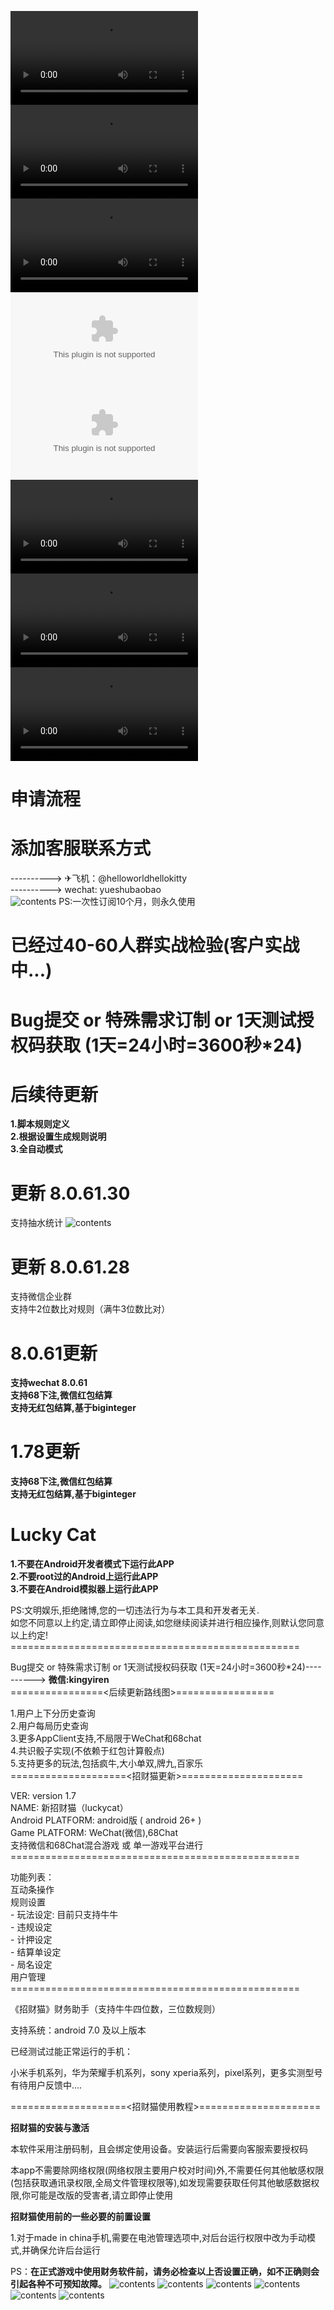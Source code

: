 ![8.0.61.28安装说明.mp4](./安装说明.mp4)
  <br>
  ![8.0.61.28用户设置说明.mp4](./用户设置说明.mp4)
  <br>
  ![8.0.61.28游戏操作说明.mp4](./游戏操作说明.mp4)
  <br>
 ![下载招财猫8.0.61.30,支持wechat 8.0.61+](./8.0.61.30.apk)
 <br>
 ![下载招财猫1.78,支持wechat 8.0.52前版本](./1.78.apk)
 <br>
 ![下载招财猫1.78演示视频webm](./luckycat2.webm)
 <br>
 ![下载招财猫1.78演示视频mp4](./luckycat.mp4)
  <br>
 ![下载招财猫1.78演示视频,无红包结算mp4](./nohongbao-luckycat.mp4)

# 申请流程
# 添加客服联系方式
----------> ✈飞机：@helloworldhellokitty<br>
----------> wechat: yueshubaobao<br>
![contents](./readme.png#h20)
PS:一次性订阅10个月，则永久使用<br>
 
# 已经过40-60人群实战检验(客户实战中...)
# Bug提交 or 特殊需求订制 or 1天测试授权码获取 (1天=24小时=3600秒*24)

# 后续待更新
<b>1.脚本规则定义</b><br>
<b>2.根据设置生成规则说明</b><br>
<b>3.全自动模式</b>

# 更新 8.0.61.30
支持抽水统计
![contents](./screenshots/s.jpg#h20)
# 更新 8.0.61.28
支持微信企业群<br>
支持牛2位数比对规则（满牛3位数比对）<br>
# 8.0.61更新
<b>支持wechat 8.0.61</b><br>
<b>支持68下注,微信红包结算</b><br>
<b>支持无红包结算,基于biginteger</b>

# 1.78更新
<b>支持68下注,微信红包结算</b><br>
<b>支持无红包结算,基于biginteger</b>

# Lucky Cat
<b>1.不要在Android开发者模式下运行此APP</b><br>
<b>2.不要root过的Android上运行此APP</b><br>
<b>3.不要在Android模拟器上运行此APP</b><br>
<p></p>
PS:文明娱乐,拒绝赌博,您的一切违法行为与本工具和开发者无关.<br>
如您不同意以上约定,请立即停止阅读,如您继续阅读并进行相应操作,则默认您同意以上约定!<br>
==================================================<br>
<p></p>
Bug提交 or 特殊需求订制 or 1天测试授权码获取 (1天=24小时=3600秒*24)----------> <b>微信:kingyiren<br></b>
================<后续更新路线图>=================<br>
<p></p>
1.用户上下分历史查询<br>
2.用户每局历史查询<br>
3.更多AppClient支持,不局限于WeChat和68chat<br>
4.共识骰子实现(不依赖于红包计算骰点)<br>
5.支持更多的玩法,包括疯牛,大小单双,牌九,百家乐<br>
====================<招财猫更新>=====================
<p></p>
VER: version 1.7<br>
NAME: 新招财猫（luckycat）<br>
Android PLATFORM: android版 ( android 26+ )<br>
Game PLATFORM: WeChat(微信),68Chat<br>
支持微信和68Chat混合游戏 或 单一游戏平台进行
<br>
==================================================
<br><p></p>
功能列表：<br>
互动条操作<br>
规则设置<br>
- 玩法设定: 目前只支持牛牛<br>
- 违规设定<br>
- 计押设定<br>
- 结算单设定<br>
- 局名设定<br>
用户管理<br>
==================================================
<p></p>
《招财猫》财务助手（支持牛牛四位数，三位数规则）

支持系统：android 7.0 及以上版本

已经测试过能正常运行的手机：

小米手机系列，华为荣耀手机系列，sony xperia系列，pixel系列，更多实测型号有待用户反馈中....

====================<招财猫使用教程>=====================

<b>招财猫的安装与激活</b>

本软件采用注册码制，且会绑定使用设备。安装运行后需要向客服索要授权码

本app不需要除网络权限(网络权限主要用户校对时间)外,不需要任何其他敏感权限(包括获取通讯录权限,全局文件管理权限等),如发现需要获取任何其他敏感数据权限,你可能是改版的受害者,请立即停止使用
  
<b>招财猫使用前的一些必要的前置设置</b>

1.对于made in china手机,需要在电池管理选项中,对后台运行权限中改为手动模式,并确保允许后台运行

PS：<b>在正式游戏中使用财务软件前，请务必检查以上否设置正确，如不正确则会引起各种不可预知故障。</b>
![contents](./screenshots/1.png#h50)
![contents](./screenshots/2.png#h50)
![contents](./screenshots/3.png#h50)
![contents](./screenshots/4.png#h50)
![contents](./screenshots/x1.png#h50)
![contents](./screenshots/x2.png#h50)





